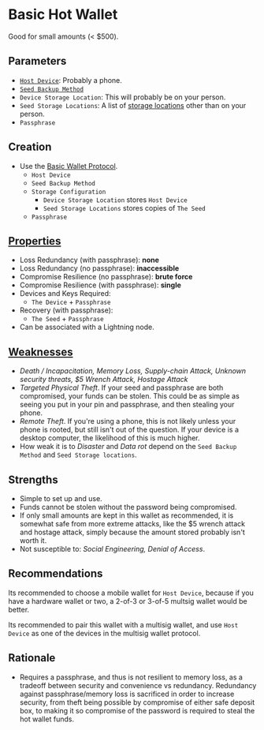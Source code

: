 # Basic Hot Wallet

Good for small amounts (< $500).

## Parameters

* [`Host Device`](../walletHostDevices): Probably a phone.
* [`Seed Backup Method`](../backupMethods)
* `Device Storage Location`: This will probably be on your person.
* `Seed Storage Locations`: A list of [storage locations](../storageLocations) other than on your person.
* `Passphrase`

## Creation

* Use the [Basic Wallet Protocol](Basic-Wallet-Protocol.md).
  * `Host Device`
  * `Seed Backup Method`
  * `Storage Configuration`
    * `Device Storage Location` stores `Host Device`
    * `Seed Storage Locations` stores copies of `The Seed`
  * `Passphrase`

## [Properties](../misc/propertiesKey.md)

* Loss Redundancy (with passphrase): **none**
* Loss Redundancy (no passphrase): **inaccessible**
* Compromise Resilience (no passphrase): **brute force**
* Compromise Resilience (with passphrase): **single**
* Devices and Keys Required:
  * `The Device` + `Passphrase`
* Recovery (with passphrase):
  * `The Seed` + `Passphrase`
* Can be associated with a Lightning node.

## [Weaknesses](../misc/risks.md#attacks)

* *Death / Incapacitation, Memory Loss, Supply-chain Attack, Unknown security threats, $5 Wrench Attack, Hostage Attack*
* *Targeted Physical Theft*. If your seed and passphrase are both compromised, your funds can be stolen. This could be as simple as seeing you put in your pin and passphrase, and then stealing your phone. 
* *Remote Theft*. If you're using a phone, this is not likely unless your phone is rooted, but still isn't out of the question. If your device is a desktop computer, the likelihood of this is much higher.
* How weak it is to *Disaster* and *Data rot* depend on the `Seed Backup Method` and `Seed Storage locations`.

## Strengths

* Simple to set up and use.
* Funds cannot be stolen without the password being compromised.
* If only small amounts are kept in this wallet as recommended, it is somewhat safe from more extreme attacks, like the $5 wrench attack and hostage attack, simply because the amount stored probably isn't worth it.
* Not susceptible to: *Social Engineering, Denial of Access*.

## Recommendations

Its recommended to choose a mobile wallet for `Host Device`, because if you have a hardware wallet or two, a 2-of-3 or 3-of-5 multsig wallet would be better.

Its recommended to pair this wallet with a multisig wallet, and use `Host Device` as one of the devices in the multisig wallet protocol.

## Rationale

* Requires a passphrase, and thus is not resilient to memory loss, as a tradeoff between security and convenience vs redundancy. Redundancy against passphrase/memory loss is sacrificed in order to increase security, from theft being possible by compromise of either safe deposit box, to making it so compromise of the password is required to steal the hot wallet funds.

